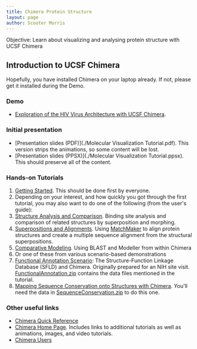 ```yaml
---
title: Chimera Protein Structure
layout: page
author: Scooter Morris
---
```


Objective: Learn about visualizing and analysing protein structure with UCSF Chimera

## Introduction to UCSF Chimera

Hopefully, you have installed Chimera on your laptop already.  If not, please get it installed during the Demo.

### Demo

- [Exploration of the HIV Virus Architecture with UCSF Chimera](http://www.cgl.ucsf.edu/chimera/data/hiv-drug-nov2011/hiv-demo.html).

### Initial presentation

- [Presentation slides (PDF)](./Molecular Visualization Tutorial.pdf).  This version strips the animations, so some content will be lost.
- [Presentation slides (PPSX)](./Molecular Visualization Tutorial.ppsx).  This should preserve all of the content.

### Hands-on Tutorials

1. [Getting Started](./ChimeraGettingStarted.pdf).  This should be done first by everyone.
1. Depending on your interest, and how quickly you got through the first tutorial, you may also want to do one of the following (from the user's guide):
 1. [Structure Analysis and Comparison](./StructureAnalysis.pdf).  Binding site analysis and comparison of related structures by superposition and morphing.
 1. [Superpositions and Alignments](./SuperpositionsAndAlignments.pdf).  Using [MatchMaker](https://www.rbvi.ucsf.edu/chimera/docs/ContributedSoftware/matchmaker/matchmaker.html) to align protein structures and create a multiple sequence alignment from the structural superpositions.
 1. [Comparative Modeling](./ComparativeModeling.pdf).  Using BLAST and Modeller from within Chimera
1. Or one of these from various scenario-based demonstrations
 1. [Functional Annotation Scenario](./FunctionalAnnotation.pdf): The Structure-Function Linkage Database (SFLD) and Chimera.  Originally prepared for an NIH site visit.  [FunctionalAnnotation.zip](./FunctionalAnnotation.zip) contains the data files mentioned in the tutorial.
 1. [Mapping Sequence Conservation onto Structures with Chimera](./SequenceConservation.pdf).  You'll need the data in [SequenceConservation.zip](./SequenceConservation.zip) to do this one.

### Other useful links

- [Chimera Quick Reference](./quickref.pdf)
- [Chimera Home Page](http://www.cgl.ucsf.edu/chimera/).  Includes links to additional tutorials as well as animations, images, and video tutorials.
- [Chimera Users](http://www.cgl.ucsf.edu/pipermail/chimera-users/)
